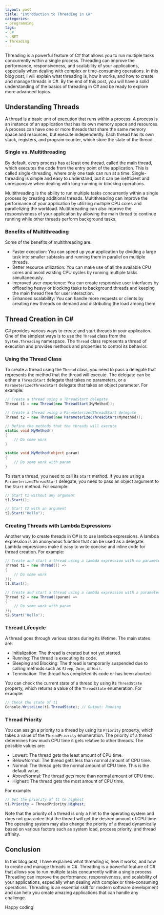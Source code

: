 ```yaml
---
layout: post
title: "Introduction to Threading in C#"
categories:
- programming
tags:
- C#
- .NET
- Threading
---
```


Threading is a powerful feature of C# that allows you to run multiple tasks concurrently within a single process. Threading can improve the performance, responsiveness, and scalability of your applications, especially when dealing with complex or time-consuming operations. In this blog post, I will explain what threading is, how it works, and how to create and manage threads in C#. By the end of this post, you will have a solid understanding of the basics of threading in C# and be ready to explore more advanced topics.

## Understanding Threads

A thread is a basic unit of execution that runs within a process. A process is an instance of an application that has its own memory space and resources. A process can have one or more threads that share the same memory space and resources, but execute independently. Each thread has its own stack, registers, and program counter, which store the state of the thread.

### Single vs. Multithreading

By default, every process has at least one thread, called the main thread, which executes the code from the entry point of the application. This is called single-threading, where only one task can run at a time. Single-threading is simple and easy to understand, but it can be inefficient and unresponsive when dealing with long-running or blocking operations.

Multithreading is the ability to run multiple tasks concurrently within a single process by creating additional threads. Multithreading can improve the performance of your application by utilizing multiple CPU cores and parallelizing the workload. Multithreading can also improve the responsiveness of your application by allowing the main thread to continue running while other threads perform background tasks.

### Benefits of Multithreading

Some of the benefits of multithreading are:

- Faster execution: You can speed up your application by dividing a large task into smaller subtasks and running them in parallel on multiple threads.
- Better resource utilization: You can make use of all the available CPU cores and avoid wasting CPU cycles by running multiple tasks simultaneously.
- Improved user experience: You can create responsive user interfaces by offloading heavy or blocking tasks to background threads and keeping the main thread free for user interaction.
- Enhanced scalability: You can handle more requests or clients by creating new threads on demand and distributing the load among them.

## Thread Creation in C#

C# provides various ways to create and start threads in your application. One of the simplest ways is to use the `Thread` class from the `System.Threading` namespace. The `Thread` class represents a thread of execution and provides methods and properties to control its behavior.

### Using the Thread Class

To create a thread using the `Thread` class, you need to pass a delegate that represents the method that the thread will execute. The delegate can be either a `ThreadStart` delegate that takes no parameters, or a `ParameterizedThreadStart` delegate that takes an object parameter. For example:

```csharp
// Create a thread using a ThreadStart delegate
Thread t1 = new Thread(new ThreadStart(MyMethod));

// Create a thread using a ParameterizedThreadStart delegate
Thread t2 = new Thread(new ParameterizedThreadStart(MyMethod));

// Define the methods that the threads will execute
static void MyMethod()
{
    // Do some work
}

static void MyMethod(object param)
{
    // Do some work with param
}
```

To start a thread, you need to call its `Start` method. If you are using a `ParameterizedThreadStart` delegate, you need to pass an object argument to the `Start` method. For example:

```csharp
// Start t1 without any argument
t1.Start();

// Start t2 with an argument
t2.Start("Hello");
```

### Creating Threads with Lambda Expressions

Another way to create threads in C# is to use lambda expressions. A lambda expression is an anonymous function that can be used as a delegate. Lambda expressions make it easy to write concise and inline code for thread creation. For example:

```csharp
// Create and start a thread using a lambda expression with no parameter
Thread t1 = new Thread(() =>
{
    // Do some work
});
t1.Start();

// Create and start a thread using a lambda expression with a parameter
Thread t2 = new Thread((param) =>
{
    // Do some work with param
});
t2.Start("Hello");
```

### Thread Lifecycle

A thread goes through various states during its lifetime. The main states are:

- Initialization: The thread is created but not yet started.
- Running: The thread is executing its code.
- Sleeping and Blocking: The thread is temporarily suspended due to calling methods such as `Sleep`, `Join`, or `Wait`.
- Termination: The thread has completed its code or has been aborted.

You can check the current state of a thread by using its `ThreadState` property, which returns a value of the `ThreadState` enumeration. For example:

```csharp
// Check the state of t1
Console.WriteLine(t1.ThreadState); // Output: Running
```

### Thread Priority

You can assign a priority to a thread by using its `Priority` property, which takes a value of the `ThreadPriority` enumeration. The priority of a thread determines how much CPU time it gets relative to other threads. The possible values are:

- Lowest: The thread gets the least amount of CPU time.
- BelowNormal: The thread gets less than normal amount of CPU time.
- Normal: The thread gets the normal amount of CPU time. This is the default value.
- AboveNormal: The thread gets more than normal amount of CPU time.
- Highest: The thread gets the most amount of CPU time.

For example:

```csharp
// Set the priority of t1 to highest
t1.Priority = ThreadPriority.Highest;
```

Note that the priority of a thread is only a hint to the operating system and does not guarantee that the thread will get the desired amount of CPU time. The operating system may also change the priority of a thread dynamically based on various factors such as system load, process priority, and thread affinity.

## Conclusion

In this blog post, I have explained what threading is, how it works, and how to create and manage threads in C#. Threading is a powerful feature of C# that allows you to run multiple tasks concurrently within a single process. Threading can improve the performance, responsiveness, and scalability of your applications, especially when dealing with complex or time-consuming operations. Threading is an essential skill for modern software development and can help you create amazing applications that can handle any challenge.

Happy coding!
